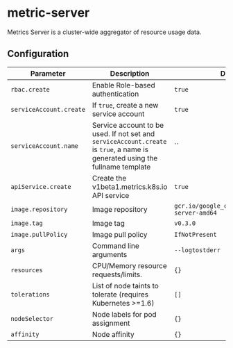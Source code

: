 # metric-server

Metrics Server is a cluster-wide aggregator of resource usage data.

## Configuration

Parameter | Description | Default
--- | --- | ---
`rbac.create` | Enable Role-based authentication | `true`
`serviceAccount.create` | If `true`, create a new service account | `true`
`serviceAccount.name` | Service account to be used. If not set and `serviceAccount.create` is `true`, a name is generated using the fullname template | ``
`apiService.create` | Create the v1beta1.metrics.k8s.io API service | `true`
`image.repository` | Image repository | `gcr.io/google_containers/metrics-server-amd64`
`image.tag` | Image tag | `v0.3.0`
`image.pullPolicy` | Image pull policy | `IfNotPresent`
`args` | Command line arguments | `--logtostderr`
`resources` | CPU/Memory resource requests/limits. | `{}`
`tolerations` | List of node taints to tolerate (requires Kubernetes >=1.6) | `[]`
`nodeSelector` | Node labels for pod assignment | `{}`
`affinity` | Node affinity | `{}`
